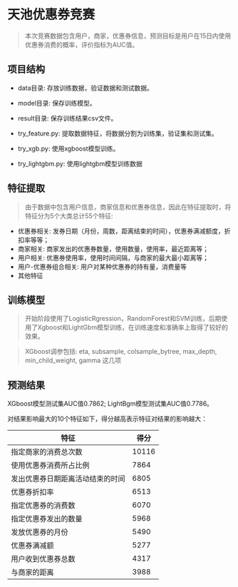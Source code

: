 # 天池优惠券竞赛

>本次竞赛数据包含用户，商家，优惠券信息，预测目标是用户在15日内使用优惠券消费的概率，评价指标为AUC值。

## 项目结构
- data目录: 存放训练数据，验证数据和测试数据。
- model目录: 保存训练模型。
- result目录: 保存训练结果csv文件。

- try_feature.py: 提取数据特征，将数据分割为训练集，验证集和测试集。
- try_xgb.py: 使用xgboost模型训练。
- try_lightgbm.py: 使用lightgbm模型训练数据

## 特征提取

>由于数据中包含用户信息，商家信息和优惠券信息，因此在特征提取时，将特征分为5个大类总计55个特征:

- 优惠券相关: 发券日期（月份，周数，距离结束的时间），优惠券满减额度，折扣率等等；
- 商家相关: 商家发出的优惠券数量，使用数量，使用率，最近距离等；
- 用户相关: 优惠券使用率，使用时间间隔，与商家的最大最小距离等；
- 用户-优惠券组合相关: 用户对某种优惠券的持有量，消费量等
- 其他特征

## 训练模型

>开始阶段使用了LogisticRgression，RandomForest和SVM训练，后期使用了Xgboost和LightGbm模型训练，在训练速度和准确率上取得了较好的效果。

>XGboost调参包括: eta, subsample, colsample_bytree, max_depth, min_child_weight, gamma 这几项

## 预测结果

XGboost模型测试集AUC值0.7862; 
LightBgm模型测试集AUC值0.7786。

对结果影响最大的10个特征如下，得分越高表示特征对结果的影响越大：

特征 | 得分
---|---
指定商家的消费总次数 | 10116
使用优惠券消费所占比例 | 7864
发出优惠券日期距离活动结束的时间 | 6805
优惠券折扣率 | 6513
指定优惠券的消费数 | 6070
指定优惠券发出的数量 | 5968
发放优惠券的月份 | 5490
优惠券满减额 | 5277
用户收到优惠券总数 | 4317
与商家的距离 | 3988
